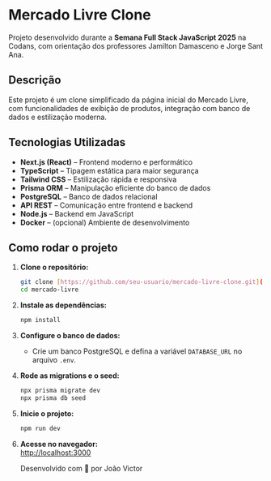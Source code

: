 # Mercado Livre Clone

Projeto desenvolvido durante a **Semana Full Stack JavaScript 2025** na Codans, com orientação dos professores Jamilton Damasceno e Jorge Sant Ana.

## Descrição

Este projeto é um clone simplificado da página inicial do Mercado Livre, com funcionalidades de exibição de produtos, integração com banco de dados e estilização moderna.

## Tecnologias Utilizadas

- **Next.js (React)** – Frontend moderno e performático
- **TypeScript** – Tipagem estática para maior segurança
- **Tailwind CSS** – Estilização rápida e responsiva
- **Prisma ORM** – Manipulação eficiente do banco de dados
- **PostgreSQL** – Banco de dados relacional
- **API REST** – Comunicação entre frontend e backend
- **Node.js** – Backend em JavaScript
- **Docker** – (opcional) Ambiente de desenvolvimento

## Como rodar o projeto

1. **Clone o repositório:**
   ```bash
   git clone [https://github.com/seu-usuario/mercado-livre-clone.git](https://github.com/olegarioojv/Bootcamp-Web-Full-Stack-JavaScript.git)
   cd mercado-livre
   ```

2. **Instale as dependências:**
   ```bash
   npm install
   ```

3. **Configure o banco de dados:**
   - Crie um banco PostgreSQL e defina a variável `DATABASE_URL` no arquivo `.env`.

4. **Rode as migrations e o seed:**
   ```bash
   npx prisma migrate dev
   npx prisma db seed
   ```

5. **Inicie o projeto:**
   ```bash
   npm run dev
   ```

6. **Acesse no navegador:**  
   [http://localhost:3000](http://localhost:3000)

   Desenvolvido com 💜 por João Victor
   
